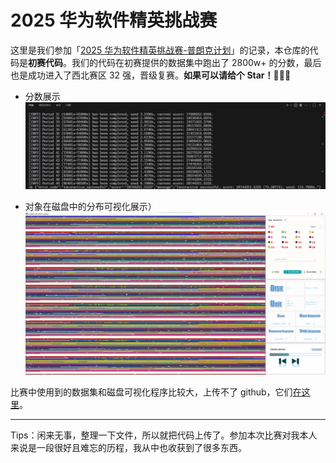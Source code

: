 # 2025 华为软件精英挑战赛

这里是我们参加「[2025 华为软件精英挑战赛-普朗克计划](https://developer.huaweicloud.com/codecraft2025)」的记录，本仓库的代码是**初赛代码**。我们的代码在初赛提供的数据集中跑出了 2800w+ 的分数，最后也是成功进入了西北赛区 32 强，晋级复赛。**如果可以请给个 Star！🤞🤞🤞**

- 分数展示
![score](doc/score.png)

- 对象在磁盘中的分布可视化展示）
![对象在磁盘中的分布](doc/对象在磁盘中的分布.png)

比赛中使用到的数据集和磁盘可视化程序比较大，上传不了 github，它们[在这里](https://www.kdocs.cn/l/cqrzRCjY0jbs)。

---

Tips：闲来无事，整理一下文件，所以就把代码上传了。参加本次比赛对我本人来说是一段很好且难忘的历程，我从中也收获到了很多东西。
